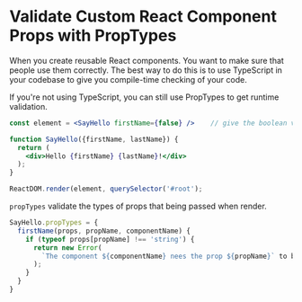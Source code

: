 # Validate Custom React Component Props with PropTypes

When you create reusable React components. You want to make sure that people use them correctly. The best way to do this is to use TypeScript in your codebase to give you compile-time checking of your code.

If you're not using TypeScript, you can still use PropTypes to get runtime validation.

```jsx
const element = <SayHello firstName={false} />    // give the boolean value to firstName

function SayHello({firstName, lastName}) {
  return (
    <div>Hello {firstName} {lastName}!</div>
  );
}

ReactDOM.render(element, querySelector('#root');
```

`propTypes` validate the types of props that being passed when render.

```jsx
SayHello.propTypes = {
  firstName(props, propName, componentName) {
    if (typeof props[propName] !== 'string') {
      return new Error(
        `The component ${componentName} nees the prop ${propName}` to be a string, but passed a ${typeof props[propName]})
      );
    }
  }
}
```
